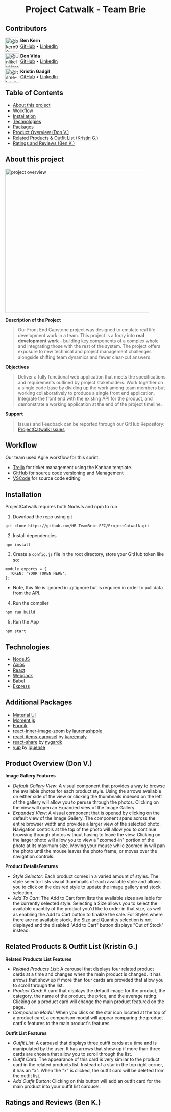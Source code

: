 <h1 align="center">Project Catwalk - Team Brie</h2>

## Contributors

<img align="left" class="avatar avatar-user" src="https://avatars.githubusercontent.com/u/69761087?s=88&amp;v=4" width="44" height="44" alt="@bkern98">

**Ben Kern**<br>
[GitHub](https://github.com/bkern98) • [LinkedIn](https://www.linkedin.com/in/benjamin-kern-4a7371184/)

<img align="left" class="avatar avatar-user" src="https://avatars.githubusercontent.com/u/23545273?s=88&amp;v=4" width="44" height="44" alt="@UnlikelyHero">

**Don Vida**<br>
[GitHub](https://github.com/UnlikelyHero) • [LinkedIn](https://www.linkedin.com/in/donald-vida/)

<img align="left" class="avatar avatar-user" src="https://avatars.githubusercontent.com/u/84642987?s=88&amp;v=4" width="44" height="44" alt="@itsme-kristin">

**Kristin Gadgil**<br>
[GitHub](https://github.com/itsme-kristin) • [LinkedIn](https://www.linkedin.com/in/kristingadgil/)

## Table of Contents
 - [About this project](#about)
 - [Workflow](#workflow)
 - [Installation](#install)
 - [Technologies](#technologies)
 - [Packages](#packages)
 - [Product Overview (Don V.)](#overview)
 - [Related Products & Outfit List (Kristin G.)](#products)
 - [Ratings and Reviews (Ben K.)](#reviews)

## About this project<a name="about"></a>

<img src="./client/data/gifs/FinalProjectOverview.gif" alt="project overview" width="450"/>

**Description of the Project**

>Our Front End Capstone project was designed to emulate real life development work in a team. This project is a foray into **real development work** - building key components of a complex whole and integrating those with the rest of the system. The project offers exposure to new technical and project management challenges alongside shifting team dynamics and fewer clear-cut answers.


**Objectives**

>Deliver a fully functional web application that meets the specifications and requirements outlined by project stakeholders. Work together on a single code base by dividing up the work among team members but working collaboratively to produce a single front end application. Integrate the front end with the existing API for the product, and demonstrate a working application at the end of the project timeline.

**Support**

>Issues and Feedback can be reported through our GitHub Repository: [ProjectCatwalk Issues](https://github.com/HR-TeamBrie-FEC/ProjectCatwalk/issues)

## Workflow <a name="workflow"></a>
Our team used Agile workflow for this sprint.
- [Trello](https://trello.com/b/8S1rf86v) for ticket management using the Kanban template.
- [GitHub](https://github.com/HR-TeamBrie-FEC/ProjectCatwalk) for source code versioning and Management
- [VSCode](https://code.visualstudio.com/) for source code editing

## Installation <a name="install"></a>

ProjectCatwalk requires both NodeJs and npm to run

1. Download the repo using git
```
git clone https://github.com/HR-TeamBrie-FEC/ProjectCatwalk.git
```
2. Install dependencies
```
npm install
```
3. Create a `config.js` file in the root directory, store your GitHub token like so:
```
module.exports = {
  TOKEN: 'YOUR TOKEN HERE',
};
```
* Note, this file is ignored in .gitignore but is required in order to pull data from the API.

4. Run the compiler
```
npm run build
```

5. Run the App
```
npm start
```

## Technologies <a name="technologies"></a>
- [NodeJS](https://nodejs.org/en/)
- [Axios](https://www.npmjs.com/package/axios)
- [React](https://reactjs.org/)
- [Webpack](https://webpack.js.org/)
- [Babel](https://babeljs.io/)
- [Express ](https://expressjs.com/)

## Additional Packages <a name="packages"></a>
- [Material UI](https://mui.com/)
- [Moment.js](https://momentjs.com/docs/)
- [Formik](https://www.npmjs.com/package/formik)
- [react-inner-image-zoom](https://www.npmjs.com/package/react-inner-image-zoom) by [laurenashpole](https://github.com/laurenashpole/react-inner-image-zoom)
- [react-items-carousel](https://www.npmjs.com/package/react-items-carousel) by [kareemaly](https://github.com/kareemaly/react-items-carousel)
- [react-share](https://www.npmjs.com/package/react-share) by [nygardk](https://github.com/nygardk/react-share)
- [yup](https://www.npmjs.com/package/yup) by [jquense](https://github.com/jquense/yup)

## Product Overview (Don V.) <a name="overview"></a>

**Image Gallery Features**
* *Default Gallery View*: A visual component that provides a way to browse the available photos for each product style. Using the arrows available on either side of the view or clicking the thumbnails indexed on the left of the gallery will allow you to peruse through the photos. Clicking on the view will open an Expanded view of the Image Gallery
* *Expanded View*: A visual component that is opened by clicking on the default view of the Image Gallery. The component spans across the entire browser width and provides a larger view of the selected photo. Navigation controls at the top of the photo will allow you to continue browsing through photos without having to leave the view. Clicking on the larger photo will allow you to view a "zoomed-in" portion of the photo at its maximum size. Moving your mouse while zoomed in will pan the photo until the mouse leaves the photo frame, or moves over the navigation controls.

**Product DetailsFeatures**
* *Style Selector*: Each product comes in a varied amount of styles. The style selector lists visual thumbnails of each available style and allows you to click on the desired style to update the image gallery and stock selection.
* *Add To Cart*: The Add to Cart form lists the available sizes available for the currently selected style. Selecting a Size allows you to select the available quantity of the product you'd like to order in that size, as well as enabling the Add to Cart button to finalize the sale. For Styles where there are no available stock, the Size and Quantity selection is not displayed and the disabled "Add to Cart" button displays "Out of Stock" instead.

## Related Products & Outfit List (Kristin G.) <a name="products"></a>
**Related Products List Features**
* *Related Products List*: A carousel that displays four related product cards at a time and changes when the main product is changed. It has arrows that show up if more than four cards are provided that allow you to scroll through the list.
* *Product Card*: A card that displays the default image for the product, the category, the name of the product, the price, and the average rating. Clicking on a product card will change the main product featured on the page.
* *Comparison Modal*: When you click on the star icon located at the top of a product card, a comparison modal will appear comparing the product card's features to the main product's features.

**Outfit List Features**
* *Outfit List*: A carousel that displays three outfit cards at a time and is manipulated by the user. It has arrows that show up if more than three cards are chosen that allow you to scroll through the list.
* *Outfit Card*: The appearance of this card is very similar to the product card in the related products list. Instead of a star in the top right corner, it has an "x". When the "x" is clicked, the outfit card will be deleted from the outfit list.
* *Add Outfit Button*: Clicking on this button will add an outfit card for the main product into your outfit list carousel.

## Ratings and Reviews (Ben K.) <a name="reviews"></a>

